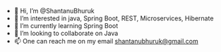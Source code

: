 - 👋 Hi, I’m @ShantanuBhuruk
- 👀 I’m interested in java, Spring Boot, REST, Microservices, Hibernate
- 🌱 I’m currently learning Spring Boot
- 💞️ I’m looking to collaborate on Java
- 📫 One can reach me on my email shantanubhuruk@gmail.com

<!---
ShantanuBhuruk/ShantanuBhuruk is a ✨ special ✨ repository because its `README.md` (this file) appears on your GitHub profile.
You can click the Preview link to take a look at your changes.
--->
